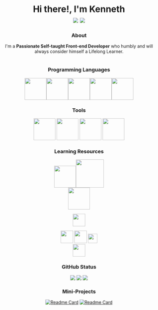# <div align="center">Hi there!, I'm Kenneth<br>[![](https://img.shields.io/badge/LinkedIn-0077B5?style=for-the-badge&logo=linkedin&logoColor=white)](https://www.linkedin.com/in/kenneth-ornieta) [![](https://img.shields.io/badge/Quora-%23B92B27.svg?&style=for-the-badge&logo=Quora&logoColor=white)](https://www.quora.com/profile/Kenneth-Ornieta)</div>

<div align=center>  
    
### About
    
<div align="center">
    I'm a <b>Passionate Self-taught Front-end Developer</b> who humbly and will always       consider himself a Lifelong Learner.
</div>
<br>

### Programming Languages
<img height=70 src="https://cdn.jsdelivr.net/gh/devicons/devicon/icons/html5/html5-original.svg" /><img height=70 src="https://cdn.jsdelivr.net/gh/devicons/devicon/icons/css3/css3-original.svg" /><img height=70 src="https://cdn.jsdelivr.net/gh/devicons/devicon/icons/javascript/javascript-original.svg"/><img height=70 src="https://cdn.jsdelivr.net/gh/devicons/devicon/icons/c/c-original.svg" /><img height=70 src="https://cdn.jsdelivr.net/gh/devicons/devicon/icons/python/python-original.svg"/>
    


### Tools
<img height=70 src="https://cdn.jsdelivr.net/gh/devicons/devicon/icons/git/git-plain.svg"/>

<img height=70 src="https://cdn.jsdelivr.net/gh/devicons/devicon/icons/github/github-original-wordmark.svg" />
          
<img height=70 src="https://cdn.jsdelivr.net/gh/devicons/devicon/icons/vscode/vscode-original-wordmark.svg" />
<img height=70 src="https://cdn.jsdelivr.net/gh/devicons/devicon/icons/canva/canva-original.svg" />

          
    
### Learning Resources
<img height=70 src="https://www.skillfinder.com.au/media/wysiwyg/the-odin-project-logo-skill-finder-partners-page.png"/><img height=90 src="https://d33wubrfki0l68.cloudfront.net/b92ab3b21cc2504828d87929ebe023811b50021b/bb1ef/img/misuse-3.png"/><br>
<img height=70 src="https://upload.wikimedia.org/wikipedia/commons/a/a0/W3Schools_logo.svg"/>

<img height=40 src="https://img.shields.io/badge/MDN_Web_Docs-black?style=for-the-badge&logo=mdnwebdocs&logoColor=white"/><br>    

<img height=40 src="https://img.shields.io/badge/Udemy-EC5252?style=for-the-badge&logo=Udemy&logoColor=white"/>
<img height=40 src="https://img.shields.io/badge/Edx-193A3E?style=for-the-badge&logo=edx&logoColor=white"/>
<img height=30 src="https://aleen42.github.io/badges/src/stackoverflow.svg"/><br>

<img height=40 src="https://img.shields.io/badge/YouTube-FF0000?style=for-the-badge&logo=youtube&logoColor=white"/>

    
    
    
    
### GitHub Status

<img src="https://github-readme-stats.vercel.app/api/top-langs?username=ken2213&theme=react"/>
<img src="https://github-readme-streak-stats.herokuapp.com/?user=ken2213&theme=react"/>
<img src="https://github-readme-stats.vercel.app/api?username=ken2213&show_icons=true&theme=react"/>

### Mini-Projects
[![Readme Card](https://github-readme-stats.vercel.app/api/pin/?username=ken2213&theme=react&repo=aesthetic-calculator)](https://github.com/ken2213/aesthetic-calculator)
[![Readme Card](https://github-readme-stats.vercel.app/api/pin/?username=ken2213&theme=react&repo=etch-a-sketch)](https://github.com/ken2213/etch-a-sketch)



